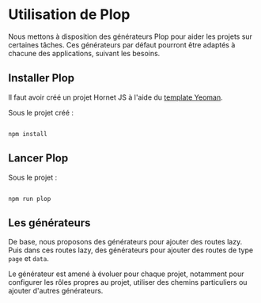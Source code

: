 # Utilisation de Plop

Nous mettons à disposition des générateurs Plop pour aider les projets sur certaines tâches. Ces générateurs par défaut pourront être adaptés à chacune des applications, suivant les besoins.

## Installer Plop

Il faut avoir créé un projet Hornet JS à l'aide du [template Yeoman](/hornetshowroom/composant/page/hornet-js/tutoriel/javascript/creer-un-projet).

Sous le projet créé : 

```shell

npm install

```

## Lancer Plop

Sous le projet : 

```shell

npm run plop

```

## Les générateurs

De base, nous proposons des générateurs pour ajouter des routes lazy. Puis dans ces routes lazy, des générateurs pour ajouter des routes de type `page` et `data`.

Le générateur est amené à évoluer pour chaque projet, notamment pour configurer les rôles propres au projet, utiliser des chemins particuliers ou ajouter d'autres générateurs.

